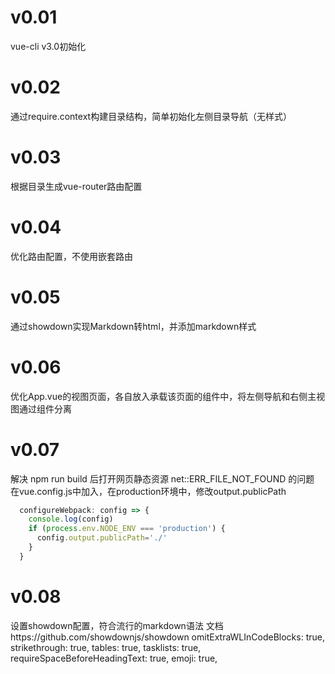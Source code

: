# v0.01
vue-cli v3.0初始化

# v0.02
通过require.context构建目录结构，简单初始化左侧目录导航（无样式）

# v0.03
根据目录生成vue-router路由配置

# v0.04
优化路由配置，不使用嵌套路由

# v0.05
通过showdown实现Markdown转html，并添加markdown样式

# v0.06
优化App.vue的视图页面，各自放入承载该页面的组件中，将左侧导航和右侧主视图通过组件分离

# v0.07
解决 npm run build 后打开网页静态资源 net::ERR_FILE_NOT_FOUND 的问题
在vue.config.js中加入，在production环境中，修改output.publicPath
``` js
  configureWebpack: config => {
    console.log(config)
    if (process.env.NODE_ENV === 'production') {
      config.output.publicPath='./'
    } 
  }
```

# v0.08
设置showdown配置，符合流行的markdown语法
文档https://github.com/showdownjs/showdown
  omitExtraWLInCodeBlocks: true,
  strikethrough: true,
  tables: true,
  tasklists: true,
  requireSpaceBeforeHeadingText: true,
  emoji: true,
